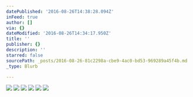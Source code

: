 ```yaml
---
datePublished: '2016-08-26T14:38:28.094Z'
inFeed: true
author: []
via: {}
dateModified: '2016-08-26T14:34:17.950Z'
title: ''
publisher: {}
description: ''
starred: false
sourcePath: _posts/2016-08-26-81c2298a-cbe9-4ac0-bd53-969289a45f4b.md
_type: Blurb

---
```

![](https://the-grid-user-content.s3-us-west-2.amazonaws.com/401be59d-ca5f-4cd3-8702-1e042e13e2f4.jpg)
![](https://the-grid-user-content.s3-us-west-2.amazonaws.com/f2030114-a73b-4ff2-aadb-e7f6d78e3857.jpg)
![](https://the-grid-user-content.s3-us-west-2.amazonaws.com/b36ac15a-fb49-4a65-b3a6-6fd8e5a8d45d.jpg)
![](https://the-grid-user-content.s3-us-west-2.amazonaws.com/4cf6a72b-3699-4cfc-9137-4731635bc4b6.jpg)
![](https://the-grid-user-content.s3-us-west-2.amazonaws.com/62936c19-4cf2-47b7-bbf7-d2040d5dd402.jpg)
![](https://the-grid-user-content.s3-us-west-2.amazonaws.com/c322fc83-0a3a-4afb-8598-123924ba0597.jpg)